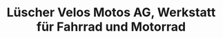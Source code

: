 ---
title: "Lüscher Velos Motos AG, Werkstatt für Fahrrad und Motorrad"
url: /niederurnen/luescher-velos-motos-ag-werkstatt-fuer-fahrrad-und-motorrad/
shop: Motorrad
---